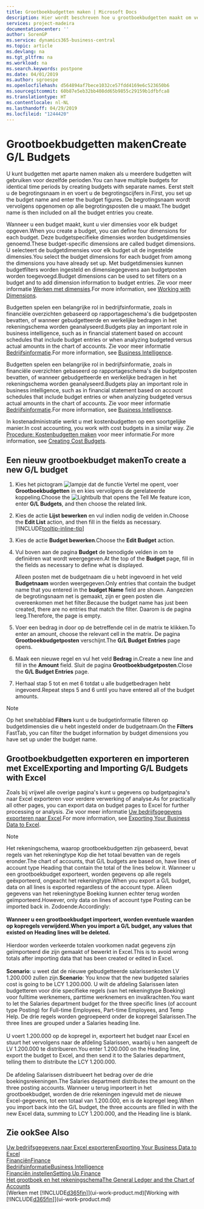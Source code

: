 ```yaml
---
title: Grootboekbudgetten maken | Microsoft Docs
description: Hier wordt beschreven hoe u grootboekbudgetten maakt om verschillende financiële activiteiten te prognosticeren en dimensies toewijst voor bedrijfsinformatiedoeleinden.
services: project-madeira
documentationcenter: ''
author: SorenGP
ms.service: dynamics365-business-central
ms.topic: article
ms.devlang: na
ms.tgt_pltfrm: na
ms.workload: na
ms.search.keywords: postpone
ms.date: 04/01/2019
ms.author: sgroespe
ms.openlocfilehash: d564894af7bece1032ce57fdd4169e6c523650b6
ms.sourcegitcommit: 60b87e5eb32bb408dd65b9855c29159b1dfbfca8
ms.translationtype: HT
ms.contentlocale: nl-NL
ms.lasthandoff: 04/29/2019
ms.locfileid: "1244420"
---
```

# <a name="create-gl-budgets"></a><span data-ttu-id="6e871-103">Grootboekbudgetten maken</span><span class="sxs-lookup"><span data-stu-id="6e871-103">Create G/L Budgets</span></span>
<span data-ttu-id="6e871-104">U kunt budgetten met aparte namen maken als u meerdere budgetten wilt gebruiken voor dezelfde perioden.</span><span class="sxs-lookup"><span data-stu-id="6e871-104">You can have multiple budgets for identical time periods by creating budgets with separate names.</span></span> <span data-ttu-id="6e871-105">Eerst stelt u de begrotingsnaam in en voert u de begrotingscijfers in.</span><span class="sxs-lookup"><span data-stu-id="6e871-105">First, you set up the budget name and enter the budget figures.</span></span> <span data-ttu-id="6e871-106">De begrotingsnaam wordt vervolgens opgenomen op alle begrotingsposten die u maakt.</span><span class="sxs-lookup"><span data-stu-id="6e871-106">The budget name is then included on all the budget entries you create.</span></span>  

 <span data-ttu-id="6e871-107">Wanneer u een budget maakt, kunt u vier dimensies voor elk budget opgeven.</span><span class="sxs-lookup"><span data-stu-id="6e871-107">When you create a budget, you can define four dimensions for each budget.</span></span> <span data-ttu-id="6e871-108">Deze budgetspecifieke dimensies worden budgetdimensies genoemd.</span><span class="sxs-lookup"><span data-stu-id="6e871-108">These budget-specific dimensions are called budget dimensions.</span></span> <span data-ttu-id="6e871-109">U selecteert de budgetdimensies voor elk budget uit de ingestelde dimensies.</span><span class="sxs-lookup"><span data-stu-id="6e871-109">You select the budget dimensions for each budget from among the dimensions you have already set up.</span></span> <span data-ttu-id="6e871-110">Met budgetdimensies kunnen budgetfilters worden ingesteld en dimensiegegevens aan budgetposten worden toegevoegd.</span><span class="sxs-lookup"><span data-stu-id="6e871-110">Budget dimensions can be used to set filters on a budget and to add dimension information to budget entries.</span></span> <span data-ttu-id="6e871-111">Zie voor meer informatie [Werken met dimensies](finance-dimensions.md).</span><span class="sxs-lookup"><span data-stu-id="6e871-111">For more information, see [Working with Dimensions](finance-dimensions.md).</span></span>

 <span data-ttu-id="6e871-112">Budgetten spelen een belangrijke rol in bedrijfsinformatie, zoals in financiële overzichten gebaseerd op rapportageschema's die budgetposten bevatten, of wanneer gebudgetteerde en werkelijke bedragen in het rekeningschema worden geanalyseerd.</span><span class="sxs-lookup"><span data-stu-id="6e871-112">Budgets play an important role in business intelligence, such as in financial statement based on account schedules that include budget entries or when analyzing budgeted versus actual amounts in the chart of accounts.</span></span> <span data-ttu-id="6e871-113">Zie voor meer informatie [Bedrijfsinformatie](bi.md).</span><span class="sxs-lookup"><span data-stu-id="6e871-113">For more information, see [Business Intelligence](bi.md).</span></span>

 <span data-ttu-id="6e871-114">Budgetten spelen een belangrijke rol in bedrijfsinformatie, zoals in financiële overzichten gebaseerd op rapportageschema's die budgetposten bevatten, of wanneer gebudgetteerde en werkelijke bedragen in het rekeningschema worden geanalyseerd.</span><span class="sxs-lookup"><span data-stu-id="6e871-114">Budgets play an important role in business intelligence, such as in financial statement based on account schedules that include budget entries or when analyzing budgeted versus actual amounts in the chart of accounts.</span></span> <span data-ttu-id="6e871-115">Zie voor meer informatie [Bedrijfsinformatie](bi.md).</span><span class="sxs-lookup"><span data-stu-id="6e871-115">For more information, see [Business Intelligence](bi.md).</span></span>

<span data-ttu-id="6e871-116">In kostenadministratie werkt u met kostenbudgetten op een soortgelijke manier.</span><span class="sxs-lookup"><span data-stu-id="6e871-116">In cost accounting, you work with cost budgets in a similar way.</span></span> <span data-ttu-id="6e871-117">Zie [Procedure: Kostenbudgetten maken](finance-create-cost-budgets.md) voor meer informatie.</span><span class="sxs-lookup"><span data-stu-id="6e871-117">For more information, see [Creating Cost Budgets](finance-create-cost-budgets.md).</span></span>    

## <a name="to-create-a-new-gl-budget"></a><span data-ttu-id="6e871-118">Een nieuw grootboekbudget maken</span><span class="sxs-lookup"><span data-stu-id="6e871-118">To create a new G/L budget</span></span>  
1. <span data-ttu-id="6e871-119">Kies het pictogram ![lampje dat de functie Vertel me opent](media/ui-search/search_small.png "Vertel me wat u wilt doen"), voer **Grootboekbudgetten** in en kies vervolgens de gerelateerde koppeling.</span><span class="sxs-lookup"><span data-stu-id="6e871-119">Choose the ![Lightbulb that opens the Tell Me feature](media/ui-search/search_small.png "Tell me what you want to do") icon, enter **G/L Budgets**, and then choose the related link.</span></span>  
2. <span data-ttu-id="6e871-120">Kies de actie **Lijst bewerken** en vul indien nodig de velden in.</span><span class="sxs-lookup"><span data-stu-id="6e871-120">Choose the **Edit List** action, and then fill in the fields as necessary.</span></span> [!INCLUDE[tooltip-inline-tip](includes/tooltip-inline-tip_md.md)]  
3. <span data-ttu-id="6e871-121">Kies de actie **Budget bewerken**.</span><span class="sxs-lookup"><span data-stu-id="6e871-121">Choose the **Edit Budget** action.</span></span>
4. <span data-ttu-id="6e871-122">Vul boven aan de pagina **Budget** de benodigde velden in om te definiëren wat wordt weergegeven.</span><span class="sxs-lookup"><span data-stu-id="6e871-122">At the top of the **Budget** page, fill in the fields as necessary to define what is displayed.</span></span>  

    <span data-ttu-id="6e871-123">Alleen posten met de budgetnaam die u hebt ingevoerd in het veld **Budgetnaam** worden weergegeven.</span><span class="sxs-lookup"><span data-stu-id="6e871-123">Only entries that contain the budget name that you entered in the **budget Name** field are shown.</span></span> <span data-ttu-id="6e871-124">Aangezien de begrotingsnaam net is gemaakt, zijn er geen posten die overeenkomen met het filter.</span><span class="sxs-lookup"><span data-stu-id="6e871-124">Because the budget name has just been created, there are no entries that match the filter.</span></span> <span data-ttu-id="6e871-125">Daarom is de pagina leeg.</span><span class="sxs-lookup"><span data-stu-id="6e871-125">Therefore, the page is empty.</span></span>  
5. <span data-ttu-id="6e871-126">Voer een bedrag in door op de betreffende cel in de matrix te klikken.</span><span class="sxs-lookup"><span data-stu-id="6e871-126">To enter an amount, choose the relevant cell in the matrix.</span></span> <span data-ttu-id="6e871-127">De pagina **Grootboekbudgetposten** verschijnt.</span><span class="sxs-lookup"><span data-stu-id="6e871-127">The **G/L Budget Entries** page opens.</span></span>  
6. <span data-ttu-id="6e871-128">Maak een nieuwe regel en vul het veld **Bedrag** in.</span><span class="sxs-lookup"><span data-stu-id="6e871-128">Create a new line and fill in the **Amount** field.</span></span> <span data-ttu-id="6e871-129">Sluit de pagina **Grootboekbudgetposten**.</span><span class="sxs-lookup"><span data-stu-id="6e871-129">Close the **G/L Budget Entries** page.</span></span>  
7. <span data-ttu-id="6e871-130">Herhaal stap 5 tot en met 6 totdat u alle budgetbedragen hebt ingevoerd.</span><span class="sxs-lookup"><span data-stu-id="6e871-130">Repeat steps 5 and 6 until you have entered all of the budget amounts.</span></span>  

> [!NOTE]  
>  <span data-ttu-id="6e871-131">Op het sneltabblad **Filters** kunt u de budgetinformatie filteren op budgetdimensies die u hebt ingesteld onder de budgetnaam.</span><span class="sxs-lookup"><span data-stu-id="6e871-131">On the **Filters** FastTab, you can filter the budget information by budget dimensions you have set up under the budget name.</span></span>

## <a name="exporting-and-importing-gl-budgets-with-excel"></a><span data-ttu-id="6e871-132">Grootboekbudgetten exporteren en importeren met Excel</span><span class="sxs-lookup"><span data-stu-id="6e871-132">Exporting and Importing G/L Budgets with Excel</span></span>
<span data-ttu-id="6e871-133">Zoals bij vrijwel alle overige pagina's kunt u gegevens op budgetpagina's naar Excel exporteren voor verdere verwerking of analyse.</span><span class="sxs-lookup"><span data-stu-id="6e871-133">As for practically all other pages, you can export data on budget pages to Excel for further processing or analysis.</span></span> <span data-ttu-id="6e871-134">Zie voor meer informatie [Uw bedrijfsgegevens exporteren naar Excel](about-export-data.md).</span><span class="sxs-lookup"><span data-stu-id="6e871-134">For more information, see [Exporting Your Business Data to Excel](about-export-data.md).</span></span>

> [!NOTE]
> <span data-ttu-id="6e871-135">Het rekeningschema, waarop grootboekbudgetten zijn gebaseerd, bevat regels van het rekeningtype Kop die het totaal bevatten van de regels eronder.</span><span class="sxs-lookup"><span data-stu-id="6e871-135">The chart of accounts, that G/L budgets are based on, have lines of account type Heading that contain the total of the lines below it.</span></span> <span data-ttu-id="6e871-136">Wanneer u een grootboekbudget exporteert, worden gegevens op alle regels geëxporteerd, ongeacht het rekeningtype.</span><span class="sxs-lookup"><span data-stu-id="6e871-136">When you export a G/L budget, data on all lines is exported regardless of the account type.</span></span> <span data-ttu-id="6e871-137">Alleen gegevens van het rekeningtype Boeking kunnen echter terug worden geïmporteerd.</span><span class="sxs-lookup"><span data-stu-id="6e871-137">However, only data on lines of account type Posting can be imported back in.</span></span> <span data-ttu-id="6e871-138">Zodoende:</span><span class="sxs-lookup"><span data-stu-id="6e871-138">Accordingly:</span></span> <br /><br /> <span data-ttu-id="6e871-139">**Wanneer u een grootboekbudget importeert, worden eventuele waarden op kopregels verwijderd.**</span><span class="sxs-lookup"><span data-stu-id="6e871-139">**When you import a G/L budget, any values that existed on Heading lines will be deleted.**</span></span> <br /><br /> <span data-ttu-id="6e871-140">Hierdoor worden verkeerde totalen voorkomen nadat gegevens zijn geïmporteerd die zijn gemaakt of bewerkt in Excel.</span><span class="sxs-lookup"><span data-stu-id="6e871-140">This is to avoid wrong totals after importing data that has been created or edited in Excel.</span></span><br /><br /> <span data-ttu-id="6e871-141">**Scenario**: u weet dat de nieuwe gebudgetteerde salarissenkosten LV 1.200.000 zullen zijn.</span><span class="sxs-lookup"><span data-stu-id="6e871-141">**Scenario**: You know that the new budgeted salaries cost is going to be LCY 1.200.000.</span></span> <span data-ttu-id="6e871-142">U wilt de afdeling Salarissen laten budgetteren voor drie specifieke regels (van het rekeningtype Boeking) voor fulltime werknemers, parttime werknemers en invalkrachten.</span><span class="sxs-lookup"><span data-stu-id="6e871-142">You want to let the Salaries department budget for the three specific lines (of account type Posting) for Full-time Employees, Part-time Employees, and Temp Help.</span></span> <span data-ttu-id="6e871-143">De drie regels worden gegroepeerd onder de kopregel Salarissen.</span><span class="sxs-lookup"><span data-stu-id="6e871-143">The three lines are grouped under a Salaries heading line.</span></span><br /><br /><span data-ttu-id="6e871-144">U voert 1.200.000 op de kopregel in, exporteert het budget naar Excel en stuurt het vervolgens naar de afdeling Salarissen, waarbij u hen aangeeft de LV 1.200.000 te distribueren.</span><span class="sxs-lookup"><span data-stu-id="6e871-144">You enter 1.200.000 on the Heading line, export the budget to Excel, and then send it to the Salaries department, telling them to distribute the LCY 1.200.000.</span></span><br /><br /> <span data-ttu-id="6e871-145">De afdeling Salarissen distribueert het bedrag over de drie boekingsrekeningen.</span><span class="sxs-lookup"><span data-stu-id="6e871-145">The Salaries department distributes the amount on the three posting accounts.</span></span> <span data-ttu-id="6e871-146">Wanneer u terug importeert in het grootboekbudget, worden de drie rekeningen ingevuld met de nieuwe Excel-gegevens, tot een totaal van 1.200.000, en is de kopregel leeg.</span><span class="sxs-lookup"><span data-stu-id="6e871-146">When you import back into the G/L budget, the three accounts are filled in with the new Excel data, summing to LCY 1.200.000, and the Heading line is blank.</span></span>

## <a name="see-also"></a><span data-ttu-id="6e871-147">Zie ook</span><span class="sxs-lookup"><span data-stu-id="6e871-147">See Also</span></span>
[<span data-ttu-id="6e871-148">Uw bedrijfsgegevens naar Excel exporteren</span><span class="sxs-lookup"><span data-stu-id="6e871-148">Exporting Your Business Data to Excel</span></span>](about-export-data.md)  
[<span data-ttu-id="6e871-149">Financiën</span><span class="sxs-lookup"><span data-stu-id="6e871-149">Finance</span></span>](finance.md)  
[<span data-ttu-id="6e871-150">Bedrijfsinformatie</span><span class="sxs-lookup"><span data-stu-id="6e871-150">Business Intelligence</span></span>](bi.md)  
[<span data-ttu-id="6e871-151">Financiën instellen</span><span class="sxs-lookup"><span data-stu-id="6e871-151">Setting Up Finance</span></span>](finance-setup-finance.md)  
[<span data-ttu-id="6e871-152">Het grootboek en het rekeningschema</span><span class="sxs-lookup"><span data-stu-id="6e871-152">The General Ledger and the Chart of Accounts</span></span>](finance-general-ledger.md)  
<span data-ttu-id="6e871-153">[Werken met [!INCLUDE[d365fin](includes/d365fin_md.md)]](ui-work-product.md)</span><span class="sxs-lookup"><span data-stu-id="6e871-153">[Working with [!INCLUDE[d365fin](includes/d365fin_md.md)]](ui-work-product.md)</span></span>  
